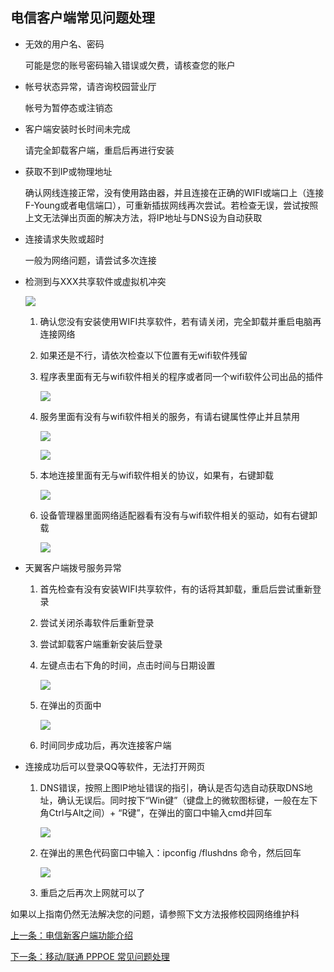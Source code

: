 ## 电信客户端常见问题处理

- 无效的用户名、密码

  可能是您的账号密码输入错误或欠费，请核查您的账户
   
- 帐号状态异常，请咨询校园营业厅

  帐号为暂停态或注销态
   
- 客户端安装时长时间未完成

  请完全卸载客户端，重启后再进行安装
   
- 获取不到IP或物理地址

  确认网线连接正常，没有使用路由器，并且连接在正确的WIFI或端口上（连接F-Young或者电信端口），可重新插拔网线再次尝试。若检查无误，尝试按照上文无法弹出页面的解决方法，将IP地址与DNS设为自动获取
   
- 连接请求失败或超时

  一般为网络问题，请尝试多次连接
   
- 检测到与XXX共享软件或虚拟机冲突

  ![](./image/repairDX_img1.jpg)
   
  1. 确认您没有安装使用WIFI共享软件，若有请关闭，完全卸载并重启电脑再连接网络
   
  2. 如果还是不行，请依次检查以下位置有无wifi软件残留
   
  3. 程序表里面有无与wifi软件相关的程序或者同一个wifi软件公司出品的插件
   
     ![](./image/repairDX_img2.png)
   
  4. 服务里面有没有与wifi软件相关的服务，有请右键属性停止并且禁用
   
     ![](./image/repairDX_img3.png)
      
     ![](./image/repairDX_img4.png)
      
  5. 本地连接里面有无与wifi软件相关的协议，如果有，右键卸载
   
     ![](./image/repairDX_img5.png)
      
  6. 设备管理器里面网络适配器看有没有与wifi软件相关的驱动，如有右键卸载
   
     ![](./image/repairDX_img6.png)
      
- 天翼客户端拨号服务异常

  1. 首先检查有没有安装WIFI共享软件，有的话将其卸载，重启后尝试重新登录
   
  2. 尝试关闭杀毒软件后重新登录
   
  3. 尝试卸载客户端重新安装后登录
   
  4. 左键点击右下角的时间，点击时间与日期设置
   
     ![](./image/repairDX_img7.png)
      
  5. 在弹出的页面中
   
     ![](./image/repairDX_img8.png)
      
  6. 时间同步成功后，再次连接客户端
   
- 连接成功后可以登录QQ等软件，无法打开网页

  1. DNS错误，按照上图IP地址错误的指引，确认是否勾选自动获取DNS地址，确认无误后。同时按下“Win键”（键盘上的微软图标键，一般在左下角Ctrl与Alt之间）+ “R键”，在弹出的窗口中输入cmd并回车
   
     ![](./image/repairDX_img9.png)
   
  2. 在弹出的黑色代码窗口中输入：ipconfig /flushdns 命令，然后回车
   
     ![](./image/repairDX_img10.png)
   
  3. 重启之后再次上网就可以了
   
如果以上指南仍然无法解决您的问题，请参照下文方法报修校园网络维护科

[上一条：电信新客户端功能介绍](/guide/introductionDX)

[下一条：移动/联通 PPPOE 常见问题处理](/guide/repairPPPoE)